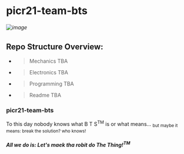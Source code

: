 # picr21-team-bts
###### ![image](https://user-images.githubusercontent.com/30321314/132842864-88c2c4f2-6b53-4bf2-b4de-b94aaf28764a.png)
## Repo Structure Overview:
- > Mechanics TBA
- > Electronics TBA
- > Programming TBA
- > Readme TBA

### picr21-team-bts
To this day nobody knows what B T S<sup>TM</sup> is or what means... 
<sub>but maybe it means: break the solution? who knows!</sub>
##### All we do is: Let's maek tha robit do The Thing!<sup>TM</sup>
